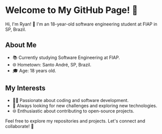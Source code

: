 # Welcome to My GitHub Page! 👋

Hi, I'm Ryan! 🚀 I'm an 18-year-old software engineering student at FIAP in SP, Brazil.

## About Me
- 📚 Currently studying Software Engineering at FIAP.
- 🌐 Hometown: Santo André, SP, Brazil.
- 🎓 Age: 18 years old.

## My Interests
- 👨‍💻 Passionate about coding and software development.
- 🚀 Always looking for new challenges and exploring new technologies.
- 🌐 Enthusiastic about contributing to open-source projects.

Feel free to explore my repositories and projects. Let's connect and collaborate! 🌟
